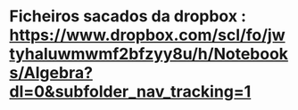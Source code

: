 # Ficheiros sacados da dropbox : https://www.dropbox.com/scl/fo/jwtyhaluwmwmf2bfzyy8u/h/Notebooks/Algebra?dl=0&subfolder_nav_tracking=1
